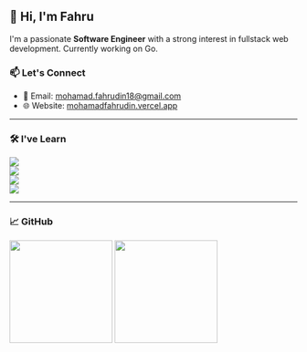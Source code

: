 ## 👋 Hi, I'm Fahru

I'm a passionate **Software Engineer** with a strong interest in fullstack web development. Currently working on Go.
### 📫 Let's Connect

- 📧 Email: [mohamad.fahrudin18@gmail.com](mailto:mohamad.fahrudin18@gmail.com)  
- 🌐 Website: [mohamadfahrudin.vercel.app](https://mohamadfahrudin.vercel.app)

---

### 🛠️ I've Learn

<!-- Core Skills -->
<p width="100" height="100">
  <img src="https://skillicons.dev/icons?i=nodejs,js,ts,python,go"/> <br>
  <img src="https://skillicons.dev/icons?i=react,next,laravel,express" /> <br>
  <img src="https://skillicons.dev/icons?i=mysql,postgres,firebase,supabase,redis,prisma" /> <br>
  <img src="https://skillicons.dev/icons?i=docker,googlecloud,selenium,gherkin,k6s" />
</p>

---

### 📈 GitHub 

<p align="left">
  <img height="180em" src="https://github-readme-stats.vercel.app/api/top-langs/?username=adinfahru&layout=compact&hide_border=true&langs_count=6&theme=tokyonight&bg_color=00000000" />
  <img height="180em" src="https://#eetcard.jacoblin.cool/hellofahru?theme=catppuccinMocha&font=PT%20Mono" />
</p>
